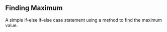 Finding Maximum
---

A simple if-else if-else case statement using a method to find the maximum value.
